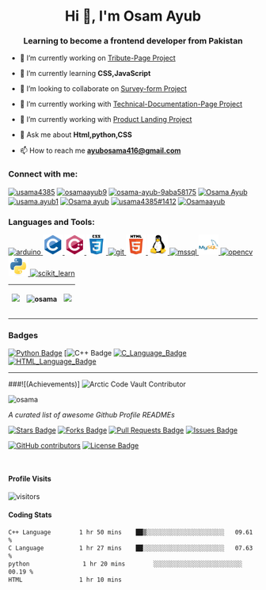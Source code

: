 <h1 align="center">Hi 👋, I'm Osam Ayub</h1>
<h3 align="center">Learning to become a frontend developer from Pakistan</h3>

- 🔭 I’m currently working on [Tribute-Page Project](https://codepen.io/usama4385/pen/BadyyrO)

- 🌱 I’m currently learning **CSS,JavaScript**

- 👯 I’m looking to collaborate on [Survey-form Project](https://codepen.io/freeCodeCamp/pen/VPaoNP)

- 🤝 I’m currently working with [Technical-Documentation-Page Project](https://codepen.io/usama4385/pen/mdMJVdr)
- 🤝 I’m currently working with [Product Landing  Project](https://codepen.io/usama4385/pen/JjydYVQ)

- 💬 Ask me about **Html,python,CSS**

- 📫 How to reach me **ayubosama416@gmail.com**

<h3 align="left">Connect with me:</h3>
<p align="left">
<a href="https://codepen.io/usama4385" target="blank"><img align="center" src="https://raw.githubusercontent.com/osamaayub/github-profile-readme-generator/master/src/images/icons/Social/codepen.svg" alt="usama4385" height="30" width="40" /></a>
<a href="https://twitter.com/osamaayub9" target="blank"><img align="center" src="https://raw.githubusercontent.com/osamaayub/github-profile-readme-generator/master/src/images/icons/Social/twitter.svg" alt="osamaayub9" height="30" width="40" /></a>
<a href="https://linkedin.com/in/osama-ayub-9aba58175" target="blank"><img align="center" src="https://raw.githubusercontent.com/osamaayub/github-profile-readme-generator/master/src/images/icons/Social/linked-in-alt.svg" alt="osama-ayub-9aba58175" height="30" width="40" /></a>
<a href="https://fb.com/Osama Ayub" target="blank"><img align="center" src="https://raw.githubusercontent.com/osamaayub/github-profile-readme-generator/master/src/images/icons/Social/facebook.svg" alt="Osama Ayub" height="30" width="40" /></a>
<a href="https://instagram.com/usama.ayub1" target="blank"><img align="center" src="https://raw.githubusercontent.com/osamaayub/github-profile-readme-generator/master/src/images/icons/Social/instagram.svg" alt="usama.ayub1" height="30" width="40" /></a>
<a href="https://www.youtube.com/c/Osama Ayub" target="blank"><img align="center" src="https://raw.githubusercontent.com/osamaayub/github-profile-readme-generator/master/src/images/icons/Social/youtube.svg" alt="Osama ayub" height="30" width="40" /></a>
<a href="https://discord.gg/usama4385#1412" target="blank"><img align="center" src="https://raw.githubusercontent.com/osamaayub/github-profile-readme-generator/master/src/images/icons/Social/discord.svg" alt="usama4385#1412" height="30" width="40" /></a>
  <a href="https://github.com/osamaayub" target="blank"><img align="center" src="https://raw.githubusercontent.com/osamaayub/github-profile-readme-generator/master/src/images/icons/Social/github.svg" alt="Osamaayub" height="30" width="40" /></a>
  
</p>

<h3 align="left">Languages and Tools:</h3>
<p align="left"> <a href="https://www.arduino.cc/" target="_blank"> <img src="https://cdn.worldvectorlogo.com/logos/arduino-1.svg" alt="arduino" width="40" height="40"/> </a> <a href="https://www.cprogramming.com/" target="_blank"> <img src="https://raw.githubusercontent.com/devicons/devicon/master/icons/c/c-original.svg" alt="c" width="40" height="40"/> </a> <a href="https://www.w3schools.com/cpp/" target="_blank"> <img src="https://raw.githubusercontent.com/devicons/devicon/master/icons/cplusplus/cplusplus-original.svg" alt="cplusplus" width="40" height="40"/> </a> <a href="https://www.w3schools.com/css/" target="_blank"> <img src="https://raw.githubusercontent.com/devicons/devicon/master/icons/css3/css3-original-wordmark.svg" alt="css3" width="40" height="40"/> </a> <a href="https://git-scm.com/" target="_blank"> <img src="https://www.vectorlogo.zone/logos/git-scm/git-scm-icon.svg" alt="git" width="40" height="40"/> </a> <a href="https://www.w3.org/html/" target="_blank"> <img src="https://raw.githubusercontent.com/devicons/devicon/master/icons/html5/html5-original-wordmark.svg" alt="html5" width="40" height="40"/> </a> <a href="https://www.linux.org/" target="_blank"> <img src="https://raw.githubusercontent.com/devicons/devicon/master/icons/linux/linux-original.svg" alt="linux" width="40" height="40"/> </a> <a href="https://www.microsoft.com/en-us/sql-server" target="_blank"> <img src="https://www.svgrepo.com/show/303229/microsoft-sql-server-logo.svg" alt="mssql" width="40" height="40"/> </a> <a href="https://www.mysql.com/" target="_blank"> <img src="https://raw.githubusercontent.com/devicons/devicon/master/icons/mysql/mysql-original-wordmark.svg" alt="mysql" width="40" height="40"/> </a> <a href="https://opencv.org/" target="_blank"> <img src="https://www.vectorlogo.zone/logos/opencv/opencv-icon.svg" alt="opencv" width="40" height="40"/> </a> <a href="https://www.python.org" target="_blank"> <img src="https://raw.githubusercontent.com/devicons/devicon/master/icons/python/python-original.svg" alt="python" width="40" height="40"/> </a> <a href="https://scikit-learn.org/" target="_blank"> <img src="https://upload.wikimedia.org/wikipedia/commons/0/05/Scikit_learn_logo_small.svg" alt="scikit_learn" width="40" height="40"/> </a> </p>

  




<table>
<thead>
<th>
  
<img src="https://github-readme-streak-stats.herokuapp.com/?user=osamaayub&theme=tokyonight"></th>
<th><img align="center" src="https://github-readme-stats.vercel.app/api/top-langs/?username=osamaayub&layout=compact&theme=tokyonight" alt="osama" /></th>
  <th><img src="https://github-readme-stats.vercel.app/api?username=osamaayub&theme=tokyonight"></th>
</thead>
</table>
<hr>

### Badges
[![Python Badge](https://img.shields.io/badge/-Python-61DBFB?style=for-the-badge&labelColor=black&logo=Python&logoColor=61DBFB)](#) 
[![C++ Badge](https://img.shields.io/badge/-C++-007acc?style=for-the-badge&labelColor=Red&logo=C++&logoColor=007acc)
[![C_Language_Badge](https://img.shields.io/badge/-C-007ace?style=for-the-badge&labelColor=black&logo=C&logoColor=007acc)](#)
[![HTML_Language_Badge](https://img.shields.io/badge/-HTML-=F0DB4F?style=for-the-badge&labelColor=orange&logo=HTML&logoColor=F0DB4F)](#)
  <hr>
  ###![(Achievements)]
 <img alt="Arctic Code Vault Contributor" width="64px" src="https://github.githubassets.com/images/modules/profile/badge--acv-64.png">

  
 
  <p> <img src="https://komarev.com/ghpvc/?username=osamaayub" alt="osama" /> </p>
  
  <i>A curated list of awesome Github Profile READMEs</i>

<a href="https://github.com/osamaayub/awesome-github-profile-readme/stargazers"><img src="https://img.shields.io/github/stars/osamaayub/awesome-github-profile-readme" alt="Stars Badge"/></a>
<a href="https://github.com/osamaayub/awesome-github-profile-readme/network/members"><img src="https://img.shields.io/github/forks/osamaayub/awesome-github-profile-readme" alt="Forks Badge"/></a>
<a href="https://github.com/osamaayub/awesome-github-profile-readme/pulls"><img src="https://img.shields.io/github/issues-pr/osamaayub/awesome-github-profile-readme" alt="Pull Requests Badge"/></a>
<a href="https://github.com/osamaayub/awesome-github-profile-readme/issues"><img src="https://img.shields.io/github/issues/osamaayub/awesome-github-profile-readme" alt="Issues Badge"/></a>

<a href="https://github.com/osamaayub/awesome-github-profile-readme/graphs/contributors"><img alt="GitHub contributors" 
                                                                                              src="https://img.shields.io/github/contributors/abhisheknaiidu/awesome-github-profile-readme?color=2b9348"></a>
<a href="https://github.com/osamaayub/awesome-github-profile-readme/blob/master/LICENSE"><img src="https://img.shields.io/github/license/osamaayub/awesome-github-profile-readme?color=2b9348" alt="License Badge"/></a>

  <br>

#### Profile Visits 
![visitors](https://visitor-badge.glitch.me/badge?page_id=osama.ayub)
<br>
 #### Coding Stats

<!--START_SECTION:osamaayub-->
```text
C++ Language        1 hr 50 mins    ██▒░░░░░░░░░░░░░░░░░░░░░░   09.61 % 
C Language          1 hr 27 mins    ██░░░░░░░░░░░░░░░░░░░░░░░   07.63 % 
python               1 hr 20 mins        ░░░░░░░░░░░░░░░░░░░░░░░░░   00.19 % 
HTML                1 hr 10 mins
```
<!--END_SECTION:osamaayub-->
  

